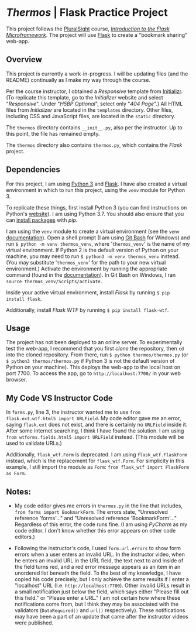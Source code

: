 # _Thermos_ | Flask Practice Project
This project follows the [PluralSight](https://www.pluralsight.com/) course, [_Introduction to the Flask Microframework_](https://app.pluralsight.com/library/courses/flask-micro-framework-introduction/table-of-contents). The project will use [Flask](http://flask.pocoo.org/) to create a "bookmark sharing" web-app.

## Overview
This project is currently a work-in-progress. I will be updating files (and the README) continually as I make my way through the course.

Per the course instructor, I obtained a _Responsive_ template from [Initializr](http://www.initializr.com/). (To replicate this template, go to the  _Initializer_ website and select "_Responsive_". Under "_H5BP Optional_", select only "_404 Page_".) All HTML files from _Initializer_ are located in the `templates` directory. Other files, including CSS and JavaScript files, are located in the `static` directory.

The `thermos` directory contains `__init__.py`, also per the instructor. Up to this point, the file has remained empty.

The `thermos` directory also contains `thermos.py`, which contains the _Flask_ project.

## Dependencies
For this project, I am using [Python 3](https://www.python.org/) and [Flask](http://flask.pocoo.org/). I have also created a virtual environment in which to run this project, using the `venv` module for Python 3.

To replicate these things, first install Python 3 (you can find instructions on Python's [website](https://www.python.org/about/gettingstarted/)). I am using Python 3.7. You should also ensure that you can [install packages](https://packaging.python.org/tutorials/installing-packages/#requirements-for-installing-packages) with _pip_.

I am using the `venv` module to create a virtual environment (see the `venv` [documentation](https://docs.python.org/3/library/venv.html)). Open a shell prompt (I am using [Git Bash](https://git-scm.com/downloads) for Windows) and run `$ python -m venv thermos_venv`, where '`thermos_venv`' is the name of my virtual environment. If Python 2 is the default version of Python on your machine, you may need to run `$ python3 -m venv thermos_venv` instead. (You may substitute '`thermos_venv`' for the path to your new virtual environment.) Activate the environment by running the appropriate command (found in the [documentation](https://docs.python.org/3/library/venv.html#creating-virtual-environments)). In Git Bash on Windows, I ran `source thermos_venv/Scripts/activate`.

Inside your active virtual environment, install _Flask_ by running `$ pip install flask`.

Additionally, install _Flask WTF_ by running `$ pip install flask-wtf`.

## Usage
The project has not been deployed to an online server. To experimentally test the web-app, I recommend that you first _clone_ the repository, then `cd` into the cloned repository. From there, run `$ python thermos/thermos.py` (or `$ python3 thermos/thermos.py` if Python 3 is not the default version of Python on your machine). This deploys the web-app to the local host on port 7700. To access the app, go to `http://localhost:7700/` in your web browser.

## My Code VS Instructor Code

In `forms.py`, line 3, the instructor wanted me to use `from flask.ext.wtf.html5 import URLField`. My code editor gave me an error, saying `flask.ext` does not exist, and there is certainly no `URLField` inside it. After some internet searching, I think I have found the solution. I am using `from wtforms.fields.html5 import URLField` instead. (This module will be used to validate URLs.)

Additionally, `flask_wtf.Form` is deprecated. I am using `flask_wtf.FlaskForm` instead, which is the replacement for `flask_wtf.Form`. For simplicity in this example, I still import the module as `Form`: `from flask_wtf import FlaskForm as Form`.

## Notes:

* My code editor gives me errors in `thermos.py` in the line that includes, `from forms import BookmarkForm`. The errors state, "Unresolved reference 'forms'..." and "Unresolved reference 'BookmarkForm'..." Regardless of this error, the code runs fine. (I am using _PyCharm_ as my code editor. I don't know whether this error appears on other code editors.)

* Following the instructor's code, I used `form.url.errors` to show form errors when a user enters an invalid URL. In the instructor video, when he enters an invalid URL in the URL field, the text next to and inside of the field turns red, and a red error message appears as an item in an unordered list beneath the field. To the best of my knowledge, I have copied his code precisely, but I only achieve the same results if I enter a "localhost" URL (I.e. `http://localhost:7700`). Other invalid URLs result in a small notification just below the field, which says either "Please fill out this field." or "Please enter a URL." I am not certain how where these notifications come from, but I think they may be associated with the validators (`DataRequired()` and `url()` respectively). These notifications may have been a part of an update that came after the instructor videos were published.
